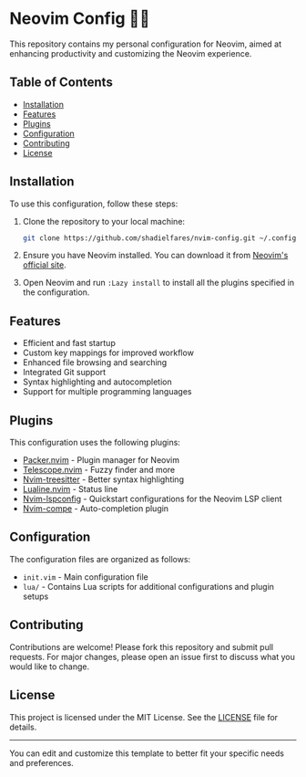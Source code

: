 # Neovim Config 🧑‍💻

This repository contains my personal configuration for Neovim, aimed at enhancing productivity and customizing the Neovim experience.

## Table of Contents

- [Installation](#installation)
- [Features](#features)
- [Plugins](#plugins)
- [Configuration](#configuration)
- [Contributing](#contributing)
- [License](#license)

## Installation

To use this configuration, follow these steps:

1. Clone the repository to your local machine:
   ```sh
   git clone https://github.com/shadielfares/nvim-config.git ~/.config/nvim
   ```

2. Ensure you have Neovim installed. You can download it from [Neovim's official site](https://neovim.io/).

3. Open Neovim and run `:Lazy install` to install all the plugins specified in the configuration.

## Features

- Efficient and fast startup
- Custom key mappings for improved workflow
- Enhanced file browsing and searching
- Integrated Git support
- Syntax highlighting and autocompletion
- Support for multiple programming languages

## Plugins

This configuration uses the following plugins:

- [Packer.nvim](https://github.com/wbthomason/packer.nvim) - Plugin manager for Neovim
- [Telescope.nvim](https://github.com/nvim-telescope/telescope.nvim) - Fuzzy finder and more
- [Nvim-treesitter](https://github.com/nvim-treesitter/nvim-treesitter) - Better syntax highlighting
- [Lualine.nvim](https://github.com/nvim-lualine/lualine.nvim) - Status line
- [Nvim-lspconfig](https://github.com/neovim/nvim-lspconfig) - Quickstart configurations for the Neovim LSP client
- [Nvim-compe](https://github.com/hrsh7th/nvim-compe) - Auto-completion plugin

## Configuration

The configuration files are organized as follows:

- `init.vim` - Main configuration file
- `lua/` - Contains Lua scripts for additional configurations and plugin setups

## Contributing

Contributions are welcome! Please fork this repository and submit pull requests. For major changes, please open an issue first to discuss what you would like to change.

## License

This project is licensed under the MIT License. See the [LICENSE](LICENSE) file for details.

---

You can edit and customize this template to better fit your specific needs and preferences.
